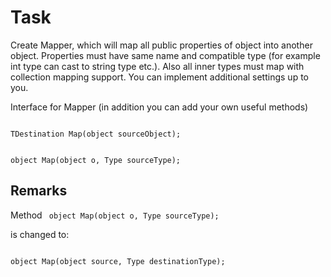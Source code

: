 # Task

Create Mapper, which will map all public properties of object into another object. 
Properties must have same name and compatible type (for example int type can cast to 
string type etc.). Also all inner types must map with collection mapping support. You can 
implement additional settings up to you. 
 
Interface for Mapper (in addition you can add your own useful methods) 
 
<code> 
TDestination Map<TDestination>(object sourceObject);

object Map(object o, Type sourceType);
</code>

## Remarks
Method 
<code>
object Map(object o, Type sourceType);
</code>

is changed to:

<code>
object Map(object source, Type destinationType);
</code>
